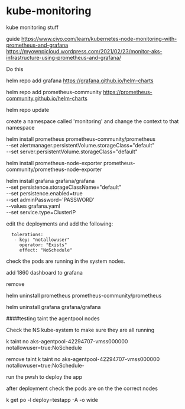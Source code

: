 # kube-monitoring
kube monitoring stuff

guide
https://www.civo.com/learn/kubernetes-node-monitoring-with-prometheus-and-grafana
https://myownpicloud.wordpress.com/2021/02/23/monitor-aks-infrastructure-using-prometheus-and-grafana/

Do this

helm repo add grafana https://grafana.github.io/helm-charts

helm repo add prometheus-community https://prometheus-community.github.io/helm-charts

helm repo update

create a namespace called 'monitoring' and change the context to that namespace




helm install prometheus prometheus-community/prometheus \
--set alertmanager.persistentVolume.storageClass="default" \
--set server.persistentVolume.storageClass="default"

helm install prometheus-node-exporter prometheus-community/prometheus-node-exporter

helm install grafana grafana/grafana \
--set persistence.storageClassName="default" \
--set persistence.enabled=true \
--set adminPassword='PASSWORD' \
--values grafana.yaml \
--set service.type=ClusterIP


edit the deployments and add the following:


      tolerations:
       - key: "notallowuser"
         operator: "Exists"
         effect: "NoSchedule"

check the pods are running in the system nodes.

add 1860 dashboard to grafana

remove 

helm uninstall prometheus prometheus-community/prometheus

helm uninstall grafana grafana/grafana





####testing
taint the agentpool nodes

Check the NS kube-system to make sure they are all running 

k taint no aks-agentpool-42294707-vmss000000 notallowuser=true:NoSchedule


remove taint
k taint no aks-agentpool-42294707-vmss000000 notallowuser=true:NoSchedule-


run the pwsh to deploy the app

after deployment check the pods are on the the correct nodes

k get po -l deploy=testapp -A -o wide


